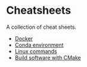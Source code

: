# Cheatsheets

A collection of cheat sheets.

* [Docker](docker_cheat_sheet.md)
* [Conda environment](creating_environment_descriptions.md)
* [Linux commands](linux_commands.md)
* [Build software with CMake](building_with_cmake.md)
